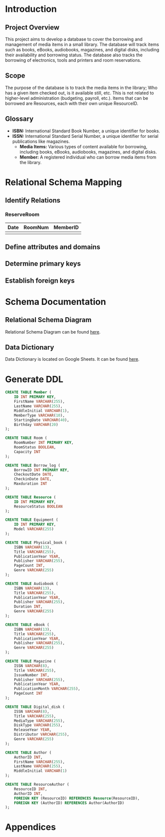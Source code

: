 # Introduction

## Project Overview

This project aims to develop a database to cover the borrowing and management of media items in a small library. The database will track items such as books, eBooks, audiobooks, magazines, and digital disks, including their availability and borrowing status. The database also tracks the borrowing of electronics, tools and printers and room reservations.

## Scope

The purpose of the database is to track the media items in the library; Who has a given item checked out, is it available still, etc. This is not related to higher-level administration (budgeting, payroll, etc.). Items that can be borrowed are Resources, each with their own unique ResourceID.

## Glossary

- **ISBN:** International Standard Book Number, a unique identifier for books.
- **ISSN:** International Standard Serial Number, a unique identifier for serial publications like magazines.
  - **Media Items:** Various types of content available for borrowing, including books, eBooks, audiobooks, magazines, and digital disks.
  - **Member:** A registered individual who can borrow media items from the library.

# Relational Schema Mapping

## Identify Relations

### ReserveRoom

| Date | RoomNum | MemberID |
| ---- | ------- | -------- |
|      |         |          |

## Define attributes and domains

## Determine primary keys

## Establish foreign keys

# Schema Documentation

## Relational Schema Diagram

Relational Schema Diagram can be found [here](https://github.com/mbiundo23/EECS-447-Group-project/blob/main/Eecs447_Project_4_RelationalSchemaDiagram.drawio.pdf).

## Data Dictionary

Data Dictionary is located on Google Sheets. It can be found [here](https://docs.google.com/spreadsheets/d/1nU0cKf3zptvo39PKQ4YFYqHB2BGKsSDMLf2l0BZshv4/edit?usp=sharing).

# Generate DDL

```sql
CREATE TABLE Member (
    ID INT PRIMARY KEY,
    FirstName VARCHAR(255),
    LastName VARCHAR(255),
    MiddleInitial VARCHAR(1),
    MemberType VARCHAR(10),
    StartingDate VARCHAR(40),
    Birthday VARCHAR(20)
);

CREATE TABLE Room (
    RoomNumber INT PRIMARY KEY,
    RoomStatus BOOLEAN,
    Capacity INT
);

CREATE TABLE Borrow_log (
    BorrowID INT PRIMARY KEY,
    CheckoutDate DATE,
    CheckinDate DATE,
    Maxduration INT
);

CREATE TABLE Resource (
    ID INT PRIMARY KEY,
    ResourceStatus BOOLEAN
);

CREATE TABLE Equipment (
    ID INT PRIMARY KEY,
    Model VARCHAR(255)
);

CREATE TABLE Physical_book (
    ISBN VARCHAR(13),
    Title VARCHAR(255),
    PublicationYear YEAR,
    Publisher VARCHAR(255),
    PageCount INT,
    Genre VARCHAR(255)
);

CREATE TABLE Audiobook (
    ISBN VARCHAR(13),
    Title VARCHAR(255),
    PublicationYear YEAR,
    Publisher VARCHAR(255),
    Duration INT,
    Genre VARCHAR(255)
);

CREATE TABLE eBook (
    ISBN VARCHAR(13),
    Title VARCHAR(255),
    PublicationYear YEAR,
    Publisher VARCHAR(255),
    Genre VARCHAR(255)
);

CREATE TABLE Magazine (
    ISSN VARCHAR(8),
    Title VARCHAR(255),
    IssueNumber INT,
    Publisher VARCHAR(255),
    PublicationYear YEAR,
    PublicationMonth VARCHAR(255),
    PageCount INT
);

CREATE TABLE Digital_disk (
    ISSN VARCHAR(8),
    Title VARCHAR(255),
    MediaType VARCHAR(255),
    DiskType VARCHAR(255),
    ReleaseYear YEAR,
    Distributor VARCHAR(255),
    Genre VARCHAR(255)
);

CREATE TABLE Author (
    AuthorID INT,
    FirstName VARCHAR(255),
    LastName VARCHAR(255),
    MiddleInitial VARCHAR(1)
);

CREATE TABLE ResourceAuthor (
    ResourceID INT,
    AuthorID INT,
    FOREIGN KEY (ResourceID) REFERENCES Resource(ResourceID),
    FOREIGN KEY (AuthorID) REFERENCES Author(AuthorID)
);
```

# Appendices
